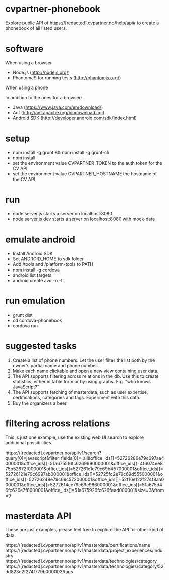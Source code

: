 cvpartner-phonebook
===================

Explore public API of https://[redacted].cvpartner.no/help/api# to create
a phonebook of all listed users.

software
========

When using a browser

- Node.js (http://nodejs.org/)
- PhantomJS for running tests (http://phantomjs.org/)

When using a phone

In addition to the ones for a browser:

- Java (https://www.java.com/en/download/)
- Ant (http://ant.apache.org/bindownload.cgi)
- Android SDK (http://developer.android.com/sdk/index.html)

setup
=====
- npm install -g grunt && npm install -g grunt-cli
- npm install
- set the environment value CVPARTNER_TOKEN to the auth token for the CV API
- set the environment value CVPARTNER_HOSTNAME the hostname of the CV API

run
===
- node server.js starts a server on localhost:8080
- node server.js dev starts a server on localhost:8080 with mock-data

emulate android
===============
- Install Android SDK
- Set ANDROID_HOME to sdk folder
- Add /tools and /platform-tools to PATH
- npm install -g cordova
- android list targets
- android create avd -n <name> -t <targetID>

run emulation
=============
- grunt dist
- cd cordova-phonebook
- cordova run

suggested tasks
===============

1. Create a list of phone numbers. Let the user filter the list both by the owner's partial name and phone number.
2. Make each name clickable and open a new view containing user data. 
3. The API supports filtering across relations in the db. Use this to create statistics, either in table form or by using graphs. E.g. "who knows JavaScript?"
4. The API supports fetching of masterdata, such as user expertise, certifications, categories and tags. Experiment with this data.
5. Buy the organizers a beer.

filtering across relations
==========================

This is just one example, use the existing web UI search to explore additional possibilities.

https://[redacted].cvpartner.no/api/v1/search?query[0]=javascript&filter_fields[0]=_all&office_ids[]=52726286e79c697aa4000001&office_ids[]=51a6755f6fc6269990000001&office_ids[]=4f6074ee875b52672f000001&office_ids[]=527261e1e79c69b457000001&office_ids[]=52726121e79c6997ab000001&office_ids[]=52725fc2e79c69d555000001&office_ids[]=52726249e79c69c572000001&office_ids[]=52f16e122f274f8aa0000001&office_ids[]=5272614ce79c69e986000001&office_ids[]=51a675d46fc626e7f8000001&office_ids[]=51a675926fc626fead000001&size=3&from=9

masterdata API
==============

These are just examples, please feel free to explore the API for other kind of data.

https://[redacted].cvpartner.no/api/v1/masterdata/certifications/name
https://[redacted].cvpartner.no/api/v1/masterdata/project_experiences/industry
https://[redacted].cvpartner.no/api/v1/masterdata/technologies/category
https://[redacted].cvpartner.no/api/v1/masterdata/technologies/category/52dd823e2f274f779b000003/tags
